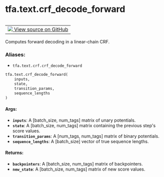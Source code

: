<div itemscope itemtype="http://developers.google.com/ReferenceObject">
<meta itemprop="name" content="tfa.text.crf_decode_forward" />
<meta itemprop="path" content="Stable" />
</div>

# tfa.text.crf_decode_forward


<table class="tfo-notebook-buttons tfo-api" align="left">

<td>
  <a target="_blank" href="https://github.com/tensorflow/addons/tree/r0.6/tensorflow_addons/text/crf.py#L388-L406">
    <img src="https://www.tensorflow.org/images/GitHub-Mark-32px.png" />
    View source on GitHub
  </a>
</td></table>



Computes forward decoding in a linear-chain CRF.

### Aliases:

* `tfa.text.crf.crf_decode_forward`


``` python
tfa.text.crf_decode_forward(
    inputs,
    state,
    transition_params,
    sequence_lengths
)
```



<!-- Placeholder for "Used in" -->


#### Args:


* <b>`inputs`</b>: A [batch_size, num_tags] matrix of unary potentials.
* <b>`state`</b>: A [batch_size, num_tags] matrix containing the previous step's
      score values.
* <b>`transition_params`</b>: A [num_tags, num_tags] matrix of binary potentials.
* <b>`sequence_lengths`</b>: A [batch_size] vector of true sequence lengths.


#### Returns:


* <b>`backpointers`</b>: A [batch_size, num_tags] matrix of backpointers.
* <b>`new_state`</b>: A [batch_size, num_tags] matrix of new score values.